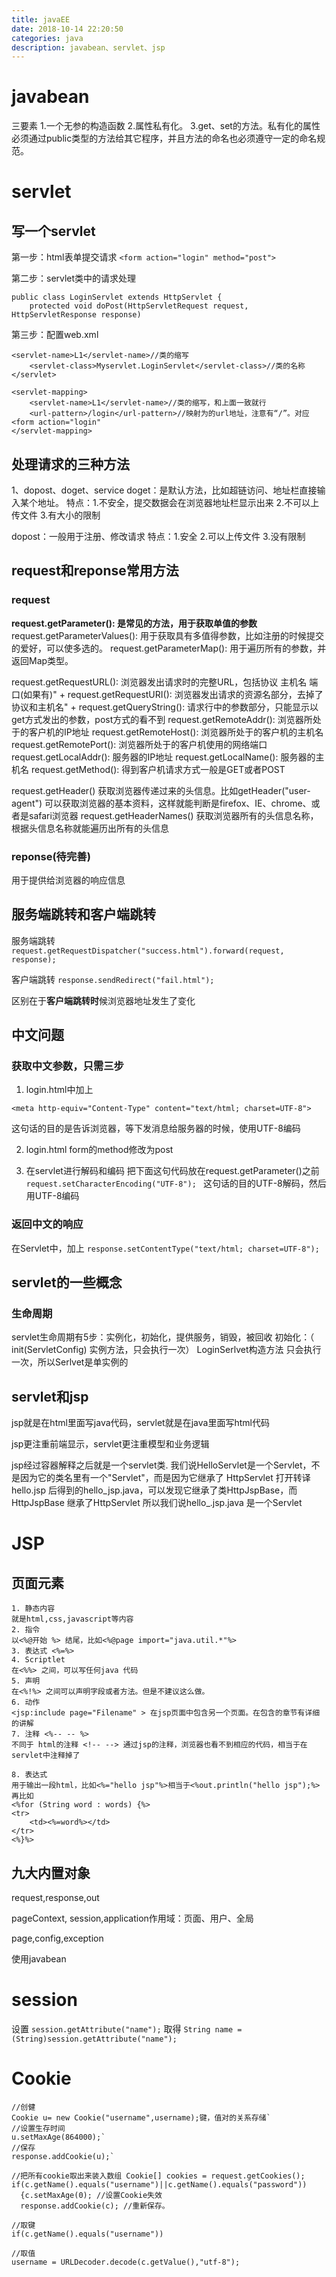 ```yaml
---
title: javaEE
date: 2018-10-14 22:20:50
categories: java
description: javabean、servlet、jsp
---
```


# javabean
三要素
1.一个无参的构造函数
2.属性私有化。
3.get、set的方法。私有化的属性必须通过public类型的方法给其它程序，并且方法的命名也必须遵守一定的命名规范。

# servlet
## 写一个servlet
第一步：html表单提交请求
`<form action="login" method="post">`

第二步：servlet类中的请求处理
```
public class LoginServlet extends HttpServlet {
    protected void doPost(HttpServletRequest request, HttpServletResponse response)
```

第三步：配置web.xml
```
<servlet-name>L1</servlet-name>//类的缩写
    <servlet-class>Myservlet.LoginServlet</servlet-class>//类的名称
</servlet>

<servlet-mapping>
    <servlet-name>L1</servlet-name>//类的缩写，和上面一致就行
    <url-pattern>/login</url-pattern>//映射为的url地址，注意有“/”。对应<form action="login"
</servlet-mapping>
```
## 处理请求的三种方法
1、dopost、doget、service
doget：是默认方法，比如超链访问、地址栏直接输入某个地址。
特点：1.不安全，提交数据会在浏览器地址栏显示出来
2.不可以上传文件
3.有大小的限制

dopost：一般用于注册、修改请求
特点：1.安全
2.可以上传文件
3.没有限制


## request和reponse常用方法
### request


**request.getParameter(): 是常见的方法，用于获取单值的参数**
request.getParameterValues(): 用于获取具有多值得参数，比如注册的时候提交的爱好，可以使多选的。
request.getParameterMap(): 用于遍历所有的参数，并返回Map类型。

request.getRequestURL(): 浏览器发出请求时的完整URL，包括协议 主机名 端口(如果有)" +
request.getRequestURI(): 浏览器发出请求的资源名部分，去掉了协议和主机名" +
request.getQueryString(): 请求行中的参数部分，只能显示以get方式发出的参数，post方式的看不到
request.getRemoteAddr(): 浏览器所处于的客户机的IP地址
request.getRemoteHost(): 浏览器所处于的客户机的主机名
request.getRemotePort(): 浏览器所处于的客户机使用的网络端口
request.getLocalAddr(): 服务器的IP地址
request.getLocalName(): 服务器的主机名
request.getMethod(): 得到客户机请求方式一般是GET或者POST

request.getHeader() 获取浏览器传递过来的头信息。比如getHeader("user-agent") 可以获取浏览器的基本资料，这样就能判断是firefox、IE、chrome、或者是safari浏览器
request.getHeaderNames() 获取浏览器所有的头信息名称，根据头信息名称就能遍历出所有的头信息


### reponse(待完善)
用于提供给浏览器的响应信息

## 服务端跳转和客户端跳转

服务端跳转
`request.getRequestDispatcher("success.html").forward(request, response);`

客户端跳转
`response.sendRedirect("fail.html");`

区别在于**客户端跳转时**候浏览器地址发生了变化


## 中文问题
### 获取中文参数，只需三步
1. login.html中加上
 
`<meta http-equiv="Content-Type" content="text/html; charset=UTF-8">`
 
这句话的目的是告诉浏览器，等下发消息给服务器的时候，使用UTF-8编码

2. login.html
form的method修改为post

3. 在servlet进行解码和编码
 把下面这句代码放在request.getParameter()之前
`request.setCharacterEncoding("UTF-8"); `
这句话的目的UTF-8解码，然后用UTF-8编码

###  返回中文的响应
在Servlet中，加上
`response.setContentType("text/html; charset=UTF-8");`


## servlet的一些概念
### 生命周期
servlet生命周期有5步：实例化，初始化，提供服务，销毁，被回收 
初始化：（ init(ServletConfig) 实例方法，只会执行一次）
LoginSerlvet构造方法 只会执行一次，所以Serlvet是单实例的

## servlet和jsp
jsp就是在html里面写java代码，servlet就是在java里面写html代码

jsp更注重前端显示，servlet更注重模型和业务逻辑

jsp经过容器解释之后就是一个servlet类.
我们说HelloServlet是一个Servlet，不是因为它的类名里有一个"Servlet"，而是因为它继承了 HttpServlet
打开转译hello.jsp 后得到的hello_jsp.java，可以发现它继承了类HttpJspBase，而HttpJspBase 继承了HttpServlet
所以我们说hello_.jsp.java 是一个Servlet

# JSP

## 页面元素
```
1. 静态内容
就是html,css,javascript等内容
2. 指令
以<%@开始 %> 结尾，比如<%@page import="java.util.*"%>
3. 表达式 <%=%>
4. Scriptlet
在<%%> 之间，可以写任何java 代码
5. 声明
在<%!%> 之间可以声明字段或者方法。但是不建议这么做。
6. 动作
<jsp:include page="Filename" > 在jsp页面中包含另一个页面。在包含的章节有详细的讲解
7. 注释 <%-- -- %>
不同于 html的注释 <!-- --> 通过jsp的注释，浏览器也看不到相应的代码，相当于在servlet中注释掉了

8. 表达式
用于输出一段html，比如<%="hello jsp"%>相当于<%out.println("hello jsp");%>
再比如
<%for (String word : words) {%>
<tr>
    <td><%=word%></td>
</tr>
<%}%>
```
## 九大内置对象

request,response,out

pageContext, session,application作用域：页面、用户、全局

page,config,exception

使用javabean

# session
设置
`session.getAttribute("name");`
取得
`String name = (String)session.getAttribute("name");`

# Cookie
```
//创健
Cookie u= new Cookie("username",username);键，值对的关系存储`
//设置生存时间
u.setMaxAge(864000);`
//保存 
response.addCookie(u);`

//把所有cookie取出来装入数组 Cookie[] cookies = request.getCookies();
if(c.getName().equals("username")||c.getName().equals("password"))
  {c.setMaxAge(0); //设置Cookie失效
  response.addCookie(c); //重新保存。

//取键 
if(c.getName().equals("username"))
 
//取值
username = URLDecoder.decode(c.getValue(),"utf-8");
  ```